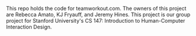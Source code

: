 This repo holds the code for teamworkout.com. The owners of this project are Rebecca Amato, KJ Fryauff, and Jeremy Hines. This project is our group project for Stanford University's CS 147: Introduction to Human-Computer Interaction Design.

